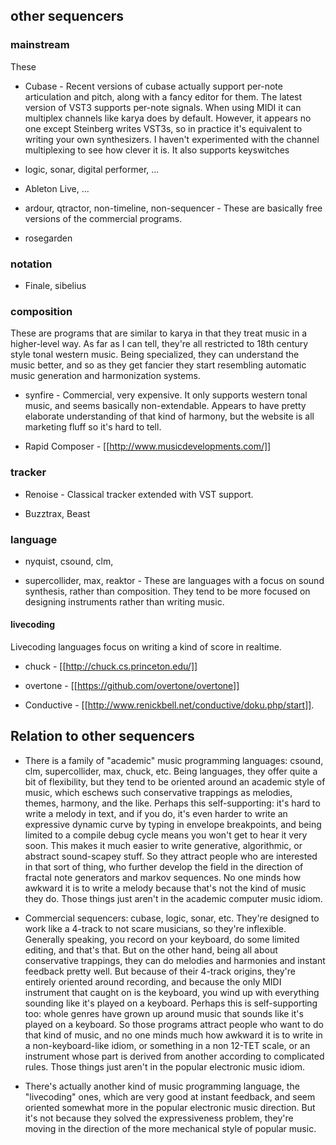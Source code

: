 ## other sequencers

### mainstream

These

- Cubase - Recent versions of cubase actually support per-note articulation
and pitch, along with a fancy editor for them.  The latest version of VST3
supports per-note signals.  When using MIDI it can multiplex channels like
karya does by default.  However, it appears no one except Steinberg
writes VST3s, so in practice it's equivalent to writing your own
synthesizers.  I haven't experimented with the channel multiplexing to see
how clever it is.  It also supports keyswitches 

- logic, sonar, digital performer, ...

- Ableton Live, ...

- ardour, qtractor, non-timeline, non-sequencer - These are basically free
versions of the commercial programs.

- rosegarden

### notation

- Finale, sibelius

### composition

These are programs that are similar to karya in that they treat music in a
higher-level way.  As far as I can tell, they're all restricted to 18th
century style tonal western music.  Being specialized, they can understand
the music better, and so as they get fancier they start resembling
automatic music generation and harmonization systems.

- synfire - Commercial, very expensive.  It only supports western tonal
music, and seems basically non-extendable.  Appears to have pretty
elaborate understanding of that kind of harmony, but the website is all
marketing fluff so it's hard to tell.

- Rapid Composer - [[http://www.musicdevelopments.com/]]

### tracker

- Renoise - Classical tracker extended with VST support.

- Buzztrax, Beast

### language

- nyquist, csound, clm, 

- supercollider, max, reaktor - These are languages with a focus on sound
synthesis, rather than composition.  They tend to be more focused on
designing instruments rather than writing music.

#### livecoding

Livecoding languages focus on writing a kind of score in realtime.

- chuck - [[http://chuck.cs.princeton.edu/]]

- overtone - [[https://github.com/overtone/overtone]]

- Conductive - [[http://www.renickbell.net/conductive/doku.php/start]].

## Relation to other sequencers

- There is a family of "academic" music programming languages: csound, clm,
supercollider, max, chuck, etc.  Being languages, they offer quite a bit of
flexibility, but they tend to be oriented around an academic style of music,
which eschews such conservative trappings as melodies, themes, harmony, and the
like.  Perhaps this self-supporting: it's hard to write a melody in text, and
if you do, it's even harder to write an expressive dynamic curve by typing in
envelope breakpoints, and being limited to a compile debug cycle means you
won't get to hear it very soon.  This makes it much easier to write generative,
algorithmic, or abstract sound-scapey stuff.  So they attract people who are
interested in that sort of thing, who further develop the field in the
direction of fractal note generators and markov sequences.  No one minds how
awkward it is to write a melody because that's not the kind of music they do.
Those things just aren't in the academic computer music idiom.

- Commercial sequencers: cubase, logic, sonar, etc.  They're designed to work
like a 4-track to not scare musicians, so they're inflexible.  Generally
speaking, you record on your keyboard, do some limited editing, and that's
that.  But on the other hand, being all about conservative trappings, they can
do melodies and harmonies and instant feedback pretty well.  But because of
their 4-track origins, they're entirely oriented around recording, and because
the only MIDI instrument that caught on is the keyboard, you wind up with
everything sounding like it's played on a keyboard.  Perhaps this is
self-supporting too: whole genres have grown up around music that sounds like
it's played on a keyboard.  So those programs attract people who want to do
that kind of music, and no one minds much how awkward it is to write in a
non-keyboard-like idiom, or something in a non 12-TET scale, or an instrument
whose part is derived from another according to complicated rules.  Those
things just aren't in the popular electronic music idiom.

- There's actually another kind of music programming language, the "livecoding"
ones, which are very good at instant feedback, and seem oriented somewhat more
in the popular electronic music direction.  But it's not because they solved
the expressiveness problem, they're moving in the direction of the more
mechanical style of popular music.
